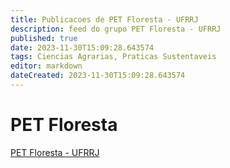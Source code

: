 ```yaml
---
title: Publicacoes de PET Floresta - UFRRJ 
description: feed do grupo PET Floresta - UFRRJ
published: true
date: 2023-11-30T15:09:28.643574
tags: Ciencias Agrarias, Praticas Sustentaveis
editor: markdown
dateCreated: 2023-11-30T15:09:28.643574
---
```


# PET Floresta
[PET Floresta - UFRRJ](/grupo/115PETFlorestaUFRRJ.md)